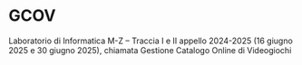 # GCOV
Laboratorio di Informatica M-Z – Traccia I e II appello 2024-2025 (16  giugno 2025 e 30 giugno 2025), chiamata Gestione Catalogo Online di Videogiochi 
